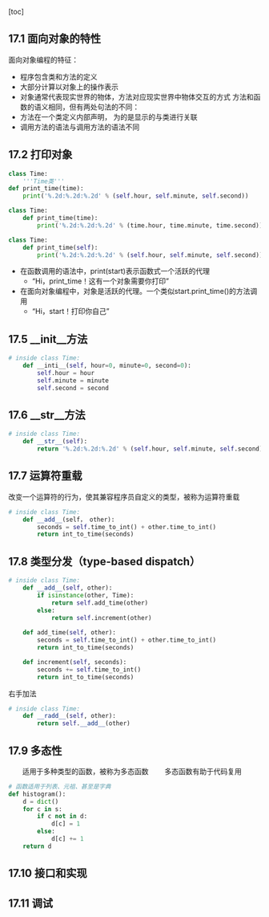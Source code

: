 [toc]
## 17.1 面向对象的特性
面向对象编程的特征：
+ 程序包含类和方法的定义
+ 大部分计算以对象上的操作表示
+ 对象通常代表现实世界的物体，方法对应现实世界中物体交互的方式
方法和函数的语义相同，但有两处句法的不同：
+ 方法在一个类定义内部声明， 为的是显示的与类进行关联
+ 调用方法的语法与调用方法的语法不同
## 17.2 打印对象
```python
class Time:
    '''Time类'''
def print_time(time):
    print('%.2d:%.2d:%.2d' % (self.hour, self.minute, self.second))
```
```python
class Time:
    def print_time(time):
        print('%.2d:%.2d:%.2d' % (time.hour, time.minute, time.second))
```
```python
class Time:
    def print_time(self):
        print('%.2d:%.2d:%.2d' % (self.hour, self.minute, self.second))
```
+ 在函数调用的语法中，print(start)表示函数式一个活跃的代理
    + “Hi，print_time！这有一个对象需要你打印”
+ 在面向对象编程中，对象是活跃的代理。一个类似start.print_time()的方法调用
    + “Hi，start！打印你自己”
## 17.5 __init__方法
```python
# inside class Time:
    def __inti__(self, hour=0, minute=0, second=0):
        self.hour = hour
        self.minute = minute
        self.second = second
```
## 17.6 __str__方法
```python
# inside class Time:
    def __str__(self):
        return '%.2d:%.2d:%.2d' % (self.hour, self.minute, self.second)
```
## 17.7 运算符重载
改变一个运算符的行为，使其兼容程序员自定义的类型，被称为运算符重载
```python
# inside class Time:
    def __add__(self， other):
        seconds = self.time_to_int() + other.time_to_int()
        return int_to_time(seconds)
```
## 17.8 类型分发（type-based dispatch）
```python
# inside class Time:
    def __add__(self, other):
        if isinstance(other, Time):
            return self.add_time(other)
        else:
            return self.increment(other)
    
    def add_time(self, other):
        seconds = self.time_to_int() + other.time_to_int()
        return int_to_time(seconds)

    def increment(self, seconds):
        seconds += self.time_to_int()
        return int_to_time(seconds)
```
右手加法
```python
# inside class Time:
    def __radd__(self, other):
        return self.__add__(other)
```
## 17.9 多态性
&emsp;&emsp;适用于多种类型的函数，被称为多态函数
&emsp;&emsp;多态函数有助于代码复用
```python
# 函数适用于列表、元祖、甚至是字典
def histogram():
    d = dict()
    for c in s:
        if c not in d:
            d[c] = 1
        else:
            d[c] += 1
    return d
```
## 17.10 接口和实现
## 17.11 调试
